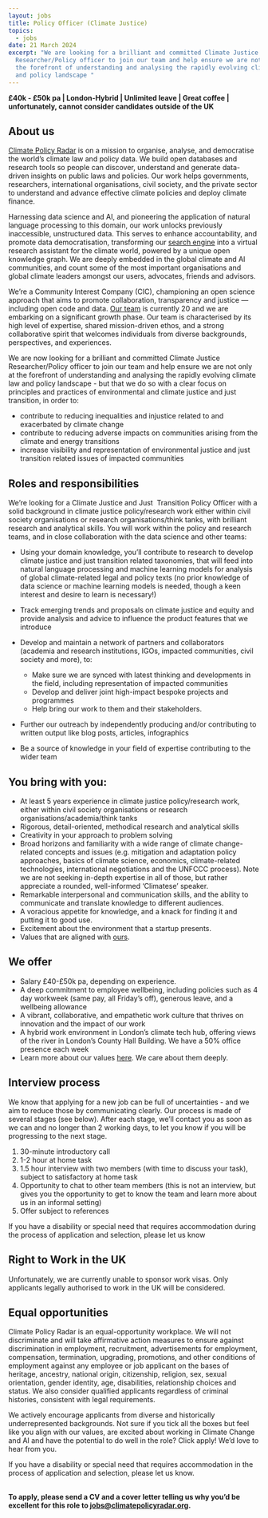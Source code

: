 ```yaml
---
layout: jobs
title: Policy Officer (Climate Justice)
topics:
  - jobs
date: 21 March 2024
excerpt: "We are looking for a brilliant and committed Climate Justice
  Researcher/Policy officer to join our team and help ensure we are not only at
  the forefront of understanding and analysing the rapidly evolving climate law
  and policy landscape "
---
```

**£40k - £50k pa | London-Hybrid | Unlimited leave | Great coffee | unfortunately, cannot consider candidates outside of the UK**

## About us

[Climate Policy Radar](http://climatepolicyradar.org/) is on a mission to organise, analyse, and democratise the world’s climate law and policy data. We build open databases and research tools so people can discover, understand and generate data-driven insights on public laws and policies. Our work helps governments, researchers, international organisations, civil society, and the private sector to understand and advance effective climate policies and deploy climate finance.

Harnessing data science and AI, and pioneering the application of natural language processing to this domain, our work unlocks previously inaccessible, unstructured data. This serves to enhance accountability, and promote data democratisation, transforming our [search engine](https://app.climatepolicyradar.org) into a virtual research assistant for the climate world, powered by a unique open knowledge graph. We are deeply embedded in the global climate and AI communities, and count some of the most important organisations and global climate leaders amongst our users, advocates, friends and advisors.

We’re a Community Interest Company (CIC), championing an open science approach that aims to promote collaboration, transparency and justice — including open code and data. [Our team](https://climatepolicyradar.org/about#team) is currently 20 and we are embarking on a significant growth phase. Our team is characterised by its high level of expertise, shared mission-driven ethos, and a strong collaborative spirit that welcomes individuals from diverse backgrounds, perspectives, and experiences.

We are now looking for a brilliant and committed Climate Justice Researcher/Policy officer to join our team and help ensure we are not only at the forefront of understanding and analysing the rapidly evolving climate law and policy landscape - but that we do so with a clear focus on principles and practices of environmental and climate justice and just transition, in order to:

* contribute to reducing inequalities and injustice related to and exacerbated by climate change  
* contribute to reducing adverse impacts on communities arising from the climate and energy transitions
* increase visibility and representation of environmental justice and just transition related issues of impacted communities 

## Roles and responsibilities

We’re looking for a Climate Justice and Just  Transition Policy Officer with a solid background in climate justice policy/research work either within civil society organisations or research organisations/think tanks, with brilliant research and analytical skills. You will work within the policy and research teams, and in close collaboration with the data science and other teams:

* Using your domain knowledge, you’ll contribute to research to develop climate justice and just transition related taxonomies, that will feed into natural language processing and machine learning models for analysis of global climate-related legal and policy texts (no prior knowledge of data science or machine learning models is needed, though a keen interest and desire to learn is necessary!)
* Track emerging trends and proposals on climate justice and equity and provide analysis and advice to influence the product features that we introduce 
* Develop and maintain a network of partners and collaborators (academia and research institutions, IGOs, impacted communities, civil society and more), to: 

  * Make sure we are synced with latest thinking and developments in the field, including representation of impacted communities
  * Develop and deliver joint high-impact bespoke projects and programmes 
  * Help bring our work to them and their stakeholders. 
* Further our outreach by independently producing and/or contributing to written output like blog posts, articles, infographics
* Be a source of knowledge in your field of expertise contributing to the wider team

## You bring with you:

* At least 5 years experience in climate justice policy/research work, either within civil society organisations or research organisations/academia/think tanks
* Rigorous, detail-oriented, methodical research and analytical skills
* Creativity in your approach to problem solving
* Broad horizons and familiarity with a wide range of climate change-related concepts and issues (e.g. mitigation and adaptation policy approaches, basics of climate science, economics, climate-related technologies, international negotiations and the UNFCCC process). Note we are not seeking in-depth expertise in all of those, but rather appreciate a rounded, well-informed ‘Climatese’ speaker. 
* Remarkable interpersonal and communication skills, and the ability to communicate and translate knowledge to different audiences.
* A voracious appetite for knowledge, and a knack for finding it and putting it to good use. 
* Excitement about the environment that a startup presents.
* Values that are aligned with [ours](https://climatepolicyradar.org/about#values). 

## We offer

* Salary £40-£50k pa, depending on experience.
* A deep commitment to employee wellbeing, including policies such as 4 day workweek (same pay, all Friday’s off), generous leave, and a wellbeing allowance
* A vibrant, collaborative, and empathetic work culture that thrives on innovation and the impact of our work
* A hybrid work environment in London’s climate tech hub, offering views of the river in London’s County Hall Building. We have a 50% office presence each week
* Learn more about our values [here](https://climatepolicyradar.org/about#values). We care about them deeply.

## Interview process

We know that applying for a new job can be full of uncertainties - and we aim to reduce those by communicating clearly. Our process is made of several stages (see below). After each stage, we’ll contact you as soon as we can and no longer than 2 working days, to let you know if you will be progressing to the next stage. 

1. 30-minute introductory call
2. 1-2 hour at home task
3. 1.5 hour interview with two members (with time to discuss your task), subject to satisfactory at home task
4. Opportunity to chat to other team members (this is not an interview, but gives you the opportunity to get to know the team and learn more about us in an informal setting)
5. Offer subject to references

If you have a disability or special need that requires accommodation during the process of application and selection, please let us know

## Right to Work in the UK

Unfortunately, we are currently unable to sponsor work visas. Only applicants legally authorised to work in the UK will be considered.

## Equal opportunities

Climate Policy Radar is an equal-opportunity workplace. We will not discriminate and will take affirmative action measures to ensure against discrimination in employment, recruitment, advertisements for employment, compensation, termination, upgrading, promotions, and other conditions of employment against any employee or job applicant on the bases of heritage, ancestry, national origin, citizenship, religion, sex, sexual orientation, gender identity, age, disabilities, relationship choices and status. We also consider qualified applicants regardless of criminal histories, consistent with legal requirements. 



We actively encourage applicants from diverse and historically underrepresented backgrounds. Not sure if you tick all the boxes but feel like you align with our values, are excited about working in Climate Change and AI and have the potential to do well in the role? Click apply! We’d love to hear from you.



If you have a disability or special need that requires accommodation in the process of application and selection, please let us know. 

**\
To apply, please send a CV and a cover letter telling us why you’d be excellent for this role to [jobs@climatepolicyradar.org](mailto:jobs@climatepolicyradar.org).**

<!--EndFragment-->